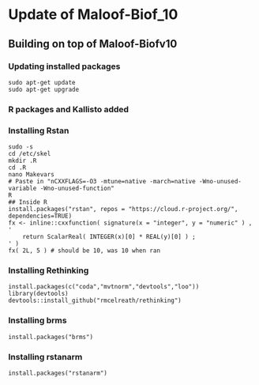 # Update of Maloof-Biof_10

## Building on top of Maloof-Biofv10

### Updating installed packages

```
sudo apt-get update
sudo apt-get upgrade
```

### R packages and Kallisto added

### Installing Rstan

```
sudo -s
cd /etc/skel
mkdir .R
cd .R
nano Makevars
# Paste in "nCXXFLAGS=-O3 -mtune=native -march=native -Wno-unused-variable -Wno-unused-function"
R
## Inside R
install.packages("rstan", repos = "https://cloud.r-project.org/", dependencies=TRUE)
fx <- inline::cxxfunction( signature(x = "integer", y = "numeric" ) , '
    return ScalarReal( INTEGER(x)[0] * REAL(y)[0] ) ;
' )
fx( 2L, 5 ) # should be 10, was 10 when ran
```

### Installing Rethinking

```
install.packages(c("coda","mvtnorm","devtools","loo"))
library(devtools)
devtools::install_github("rmcelreath/rethinking")
```

### Installing brms

```
install.packages("brms")
```

### Installing rstanarm

```
install.packages("rstanarm")
```
